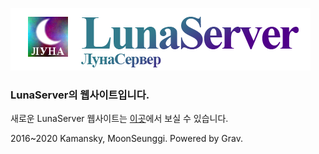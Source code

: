 ![](/assets/logo.png)

### LunaServer의 웹사이트입니다.

새로운 LunaServer 웹사이트는 [이곳](http://luna.mcmoonserver.com)에서 보실 수 있습니다.  

2016~2020 Kamansky, MoonSeunggi. Powered by Grav.